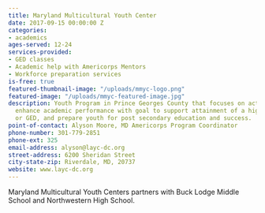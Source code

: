 ```yaml
---
title: Maryland Multicultural Youth Center
date: 2017-09-15 00:00:00 Z
categories:
- academics
ages-served: 12-24
services-provided:
- GED classes
- Academic help with Americorps Mentors
- Workforce preparation services
is-free: true
featured-thumbnail-image: "/uploads/mmyc-logo.png"
featured-image: "/uploads/mmyc-featured-image.jpg"
description: Youth Program in Prince Georges County that focuses on activities that
  enhance academic performance with goal to support attainment of a high school diploma
  or GED, and prepare youth for post secondary education and success.
point-of-contact: Alyson Moore, MD Americorps Program Coordinator
phone-number: 301-779-2851
phone-ext: 325
email-address: alyson@layc-dc.org
street-address: 6200 Sheridan Street
city-state-zip: Riverdale, MD, 20737
website: www.layc-dc.org
---
```


Maryland Multicultural Youth Centers partners with Buck Lodge Middle School and Northwestern High School.

